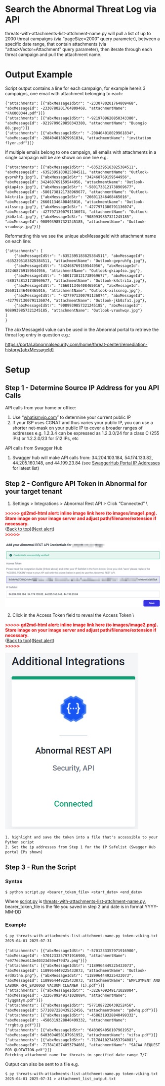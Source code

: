 # Search the Abnormal Threat Log via API

threats-with-attachments-list-attchment-name.py will pull a list of up to 2000 threat campaigns (via “pageSize=2000” query parameter), between a specific date range, that contain attachments (via "attackVector=Attachment" query parameter), then iterate through each threat campaign and pull the attachment name.


# Output Example

Script output contains a line for each campaign, for example here’s 3 campaigns, one email with attachment belonging to each: 


```
{"attachments": [{"abxMessageIdStr": "-2330780201764809468", "abxMessageId": -2330780201764809468, "attachmentName": "FAK060344.pdf"}]}
{"attachments": [{"abxMessageIdStr": "-9219709620850343380", "abxMessageId": -9219709620850343380, "attachmentName": "Buongio 88.jpeg"}]}
{"attachments": [{"abxMessageIdStr": "-208404018029961834", "abxMessageId": -208404018029961834, "attachmentName": "invitation flyer.pdf"}]}
```


If multiple emails belong to one campaign, all emails with attachments in a single campaign will be are shown on one line e.g. 


```
{"attachments": [{"abxMessageIdStr": "-6352395183825384511", "abxMessageId": -6352395183825384511, "attachmentName": "Outlook-gvpruhfg.jpg"}, {"abxMessageIdStr": "342468769159544956", "abxMessageId": 342468769159544956, "attachmentName": "Outlook-gkiap4so.jpg"}, {"abxMessageIdStr": "-5801738121738969677", "abxMessageId": -5801738121738969677, "attachmentName": "Outlook-k4ctri1a.jpg"}, {"abxMessageIdStr": "266011346408465016", "abxMessageId": 266011346408465016, "attachmentName": "Outlook-xilssncg.jpg"}, {"abxMessageIdStr": "-4277971300791136074", "abxMessageId": -4277971300791136074, "attachmentName": "Outlook-jkb0zfa1.jpg"}, {"abxMessageIdStr": "9089939857321245185", "abxMessageId": 9089939857321245185, "attachmentName": "Outlook-vruohwqv.jpg"}]}
```


Reformatting this we see the unique abxMessageId with attachment name on each line:


```
{"attachments": [
    {"abxMessageIdStr": "-6352395183825384511", "abxMessageId": -6352395183825384511, "attachmentName": "Outlook-gvpruhfg.jpg"},
    {"abxMessageIdStr": "342468769159544956", "abxMessageId": 342468769159544956, "attachmentName": "Outlook-gkiap4so.jpg"}, 
    {"abxMessageIdStr": "-5801738121738969677", "abxMessageId": -5801738121738969677, "attachmentName": "Outlook-k4ctri1a.jpg"}, 
    {"abxMessageIdStr": "266011346408465016", "abxMessageId": 266011346408465016, "attachmentName": "Outlook-xilssncg.jpg"}, 
    {"abxMessageIdStr": "-4277971300791136074", "abxMessageId": -4277971300791136074, "attachmentName": "Outlook-jkb0zfa1.jpg"}, 
    {"abxMessageIdStr": "9089939857321245185", "abxMessageId": 9089939857321245185, "attachmentName": "Outlook-vruohwqv.jpg"}
]
}
```


The abxMessageId value can be used in the Abnormal portal to retrieve the threat log entry in question e.g.:

https://portal.abnormalsecurity.com/home/threat-center/remediation-history/{abxMessageId}


# Setup


## Step 1 - Determine Source IP Address for you API Calls

API calls from your home or office:



1. Use “[whatismyip.com](whatismyip.com)” to determine your current public IP
2. If your ISP uses CGNAT and thus varies your public IP, you can use a shorter net-mask on your public IP to cover a broader ranges of addresses e.g. 1.2.3.4 can be expressed as 1.2.3.0/24 for a class C (255 IPs) or 1.2.2.0/23 for 512 IPs, etc

API calls from Swagger Hub



1. Swagger hub will make API calls from: 34.204.103.184, 54.174.133.82, 44.205.160.148, and 44.199.23.84 (see [SwaggerHub Portal IP Addresses](https://support.smartbear.com/swaggerhub/docs/en/ip-addresses.html) for latest list)


## Step 2 - Configure API Token in Abnormal for your target tenant



1. Settings > Integrations > Abnormal Rest API > Click “Connected”  \


<p id="gdcalert1" ><span style="color: red; font-weight: bold">>>>>>  gd2md-html alert: inline image link here (to images/image1.png). Store image on your image server and adjust path/filename/extension if necessary. </span><br>(<a href="#">Back to top</a>)(<a href="#gdcalert2">Next alert</a>)<br><span style="color: red; font-weight: bold">>>>>> </span></p>


![alt_text](images/image1.png "image_tooltip")

2. Click in the Access Token field to reveal the Access Token \


<p id="gdcalert2" ><span style="color: red; font-weight: bold">>>>>>  gd2md-html alert: inline image link here (to images/image2.png). Store image on your image server and adjust path/filename/extension if necessary. </span><br>(<a href="#">Back to top</a>)(<a href="#gdcalert3">Next alert</a>)<br><span style="color: red; font-weight: bold">>>>>> </span></p>


![alt_text](images/image2.png "image_tooltip")

    1. highlight and save the token into a file that's accessible to your Python script
    2. Set the ip addresses from Step 1 for the IP Safelist (Swagger Hub portal IPs shown)


## Step 3 - Run the Script


### Syntax


```
$ python script.py <bearer_token_file> <start_date> <end_date>
```


Where [script.py](script.py) is [threats-with-attachments-list-attchment-name.py](threats-with-attachments-list-attchment-name.py), bearer_token_file is the file you saved in step 2 and date is in format YYYY-MM-DD


### Example


```
$ py threats-with-attachments-list-attchment-name.py token-viking.txt 2025-04-01 2025-07-31

{"attachments": [{"abxMessageIdStr": "-5701233357971916900", "abxMessageId": -5701233357971916900, "attachmentName": "e977ec9ea613e40323d50e479d7a.png"}]}
{"attachments": [{"abxMessageIdStr": "1189964449225433073", "abxMessageId": 1189964449225433073, "attachmentName": "Outlook-erd0xtna.png"}, {"abxMessageIdStr": "1189964449225433073", "abxMessageId": 1189964449225433073, "attachmentName": "EMPLOYMENT AND LABOUR RFQ_EV200GD VACUUM CLEANER (1).pdf"}]}
{"attachments": [{"abxMessageIdStr": "-3226709249171028084", "abxMessageId": -3226709249171028084, "attachmentName": "lyqgmtym.pdf"}]}
{"attachments": [{"abxMessageIdStr": "5771087220439252456", "abxMessageId": 5771087220439252456, "attachmentName": "pdwhq.pdf"}]}
{"attachments": [{"abxMessageIdStr": "-4586319328840499332", "abxMessageId": -4586319328840499332, "attachmentName": "rrgbtug.pdf"}]}
{"attachments": [{"abxMessageIdStr": "6403694058107961952", "abxMessageId": 6403694058107961952, "attachmentName": "vifsa.pdf"}]}
{"attachments": [{"abxMessageIdStr": "-7178410274853794081", "abxMessageId": -7178410274853794081, "attachmentName": "SACAA REQUEST FOR QUOTATION.pdf"}]}
Fetching attachment name for threats in specified date range 7/7
```


Output can also be sent to a file e.g. 


```
$ py threats-with-attachments-list-attchment-name.py token-viking.txt 2025-04-01 2025-07-31 > attachment_list_output.txt
